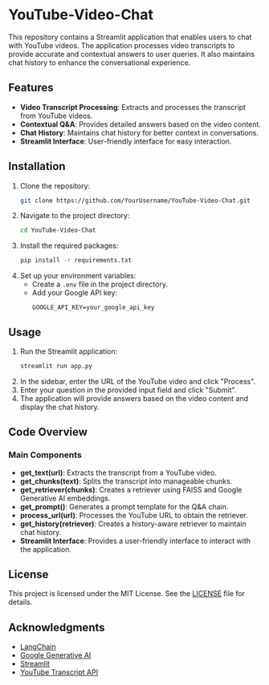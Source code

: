 # YouTube-Video-Chat

This repository contains a Streamlit application that enables users to chat with YouTube videos. The application processes video transcripts to provide accurate and contextual answers to user queries. It also maintains chat history to enhance the conversational experience.

## Features
- **Video Transcript Processing**: Extracts and processes the transcript from YouTube videos.
- **Contextual Q&A**: Provides detailed answers based on the video content.
- **Chat History**: Maintains chat history for better context in conversations.
- **Streamlit Interface**: User-friendly interface for easy interaction.

## Installation
1. Clone the repository:
    ```sh
    git clone https://github.com/YourUsername/YouTube-Video-Chat.git
    ```
2. Navigate to the project directory:
    ```sh
    cd YouTube-Video-Chat
    ```
3. Install the required packages:
    ```sh
    pip install -r requirements.txt
    ```
4. Set up your environment variables:
    - Create a `.env` file in the project directory.
    - Add your Google API key:
      ```plaintext
      GOOGLE_API_KEY=your_google_api_key
      ```

## Usage
1. Run the Streamlit application:
    ```sh
    streamlit run app.py
    ```
2. In the sidebar, enter the URL of the YouTube video and click "Process".
3. Enter your question in the provided input field and click "Submit".
4. The application will provide answers based on the video content and display the chat history.

## Code Overview
### Main Components
- **get_text(url)**: Extracts the transcript from a YouTube video.
- **get_chunks(text)**: Splits the transcript into manageable chunks.
- **get_retriever(chunks)**: Creates a retriever using FAISS and Google Generative AI embeddings.
- **get_prompt()**: Generates a prompt template for the Q&A chain.
- **process_url(url)**: Processes the YouTube URL to obtain the retriever.
- **get_history(retriever)**: Creates a history-aware retriever to maintain chat history.
- **Streamlit Interface**: Provides a user-friendly interface to interact with the application.

## License
This project is licensed under the MIT License. See the [LICENSE](LICENSE) file for details.

## Acknowledgments
- [LangChain](https://github.com/langchain-ai/langchain)
- [Google Generative AI](https://cloud.google.com/ai/generative-ai)
- [Streamlit](https://streamlit.io/)
- [YouTube Transcript API](https://pypi.org/project/youtube-transcript-api/)

